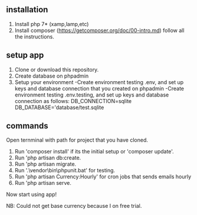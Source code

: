 ## installation
1. Install php 7* (xamp,lamp,etc)
2. Install composer (https://getcomposer.org/doc/00-intro.md) follow all the instructions.

## setup app
1. Clone or download this repository.
2. Create database on phpadmin
3. Setup your environment
 -Create environment testing .env, and set up keys and database connection that you created on phpadmin 
 -Create environment testing .env.testing, and set up keys and database connection as follows:
    DB_CONNECTION=sqlite
    DB_DATABASE='database/test.sqlite

## commands
Open ternminal with path for project that you have cloned.

1. Run 'composer install' if its the initial setup or 'composer update'.
2. Run 'php artisan db:create.
3. Run 'php artisan migrate.
4. Run '.\vendor\bin\phpunit.bat' for testing.
5. Run 'php artisan Currency:Hourly' for cron jobs that sends emails hourly
5. Run 'php artisan serve.

Now start using app!


NB: Could not get base currency because I on free trial.
